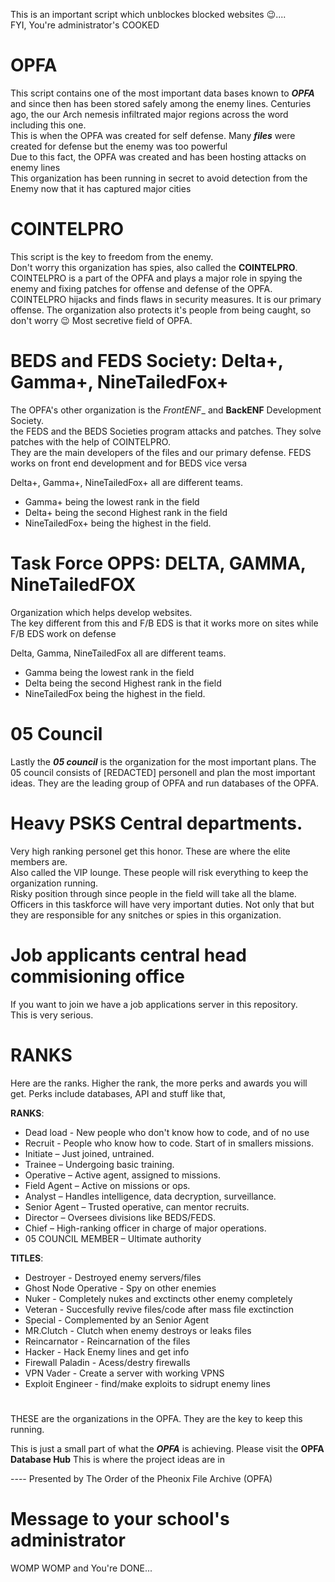 This is an important script which unblockes blocked websites 😉....  
FYI, You're administrator's COOKED  

# OPFA

This script contains one of the most important data bases known to ***OPFA*** and since then has been stored safely among the enemy lines.
Centuries ago, the our Arch nemesis infiltrated major regions across the word including this one.  
This is when the OPFA was created for self defense.
Many ***files*** were created for defense but the enemy was too powerful  
Due to this fact, the OPFA was created and has been hosting attacks on enemy lines  
This organization has been running in secret to avoid detection from the Enemy now that it has captured major cities

# COINTELPRO
This script is the key to freedom from the enemy.  
Don't worry this organization has spies, also called the **COINTELPRO**.
COINTELPRO is a part of the OPFA and plays a major role in spying the enemy and fixing patches for offense and defense of the OPFA.  
COINTELPRO hijacks and finds flaws in security measures. It is our primary offense.
The organization also protects it's people from being caught, so don't worry 😉
Most secretive field of OPFA.

# BEDS and FEDS Society: Delta+, Gamma+, NineTailedFox+
The OPFA's other organization is the _FrontENF__ and __BackENF__ Development Society.  
the FEDS and the BEDS Societies program attacks and patches. They solve patches with the help of COINTELPRO.  
They are the main developers of the files and our primary defense. 
FEDS works on front end development and for BEDS vice versa  

Delta+, Gamma+, NineTailedFox+ all are different teams.
* Gamma+ being the lowest rank in the field
* Delta+ being the second Highest rank in the field
* NineTailedFox+ being the highest in the field.

# Task Force OPPS: DELTA, GAMMA, NineTailedFOX 
Organization which helps develop websites.  
The key different from this and F/B EDS is that it works more on sites while F/B EDS work on defense

Delta, Gamma, NineTailedFox all are different teams.
* Gamma being the lowest rank in the field
* Delta being the second Highest rank in the field
* NineTailedFox being the highest in the field.

# 05 Council
Lastly the ***05 council*** is the organization for the most important plans.
The 05 council consists of [REDACTED] personell and plan the most important ideas.
They are the leading group of OPFA and run databases of the OPFA.


# Heavy PSKS Central departments.
Very high ranking personel get this honor. These are where the elite members are.  
Also called the VIP lounge. These people will risk everything to keep the organization running.  
Risky position through since people in the field will take all the blame.  
Officers in this taskforce will have very important duties. 
Not only that but they are responsible for any snitches or spies in this organization.

# Job applicants central head commisioning office
If you want to join we have a job applications server in this repository.  
This is very serious.

# RANKS
Here are the ranks. Higher the rank, the more perks and awards you will get.
Perks include databases, API and stuff like that,  

__RANKS__:
* Dead load - New people who don't know how to code, and of no use
* Recruit - People who know how to code. Start of in smallers missions.
* Initiate – Just joined, untrained.
* Trainee – Undergoing basic training.
* Operative – Active agent, assigned to missions.
* Field Agent – Active on missions or ops.
* Analyst – Handles intelligence, data decryption, surveillance.
* Senior Agent – Trusted operative, can mentor recruits.
* Director – Oversees divisions like BEDS/FEDS.
* Chief – High-ranking officer in charge of major operations.
* 05 COUNCIL MEMBER – Ultimate authority
  
__TITLES__:
* Destroyer - Destroyed enemy servers/files
* Ghost Node Operative - Spy on other enemies
* Nuker - Completely nukes and exctincts other enemy completely
* Veteran - Succesfully revive files/code after mass file exctinction
* Special - Complemented by an Senior Agent
* MR.Clutch - Clutch when enemy destroys or leaks files
* Reincarnator - Reincarnation of the files
* Hacker - Hack Enemy lines and get info
* Firewall Paladin - Acess/destry firewalls
* VPN Vader - Create a server with working VPNS
* Exploit Engineer - find/make exploits to sidrupt enemy lines


#

THESE are the organizations in the OPFA. They are the key to keep this running.

This is just a small part of what the ___OPFA___ is achieving.
Please visit the **OPFA Database Hub** This is where the project ideas are in



---- Presented by The Order of the Pheonix File Archive (OPFA)

# Message to your school's administrator
WOMP WOMP and You're DONE...


